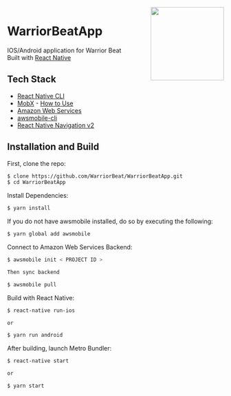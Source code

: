 <img src="https://s3.amazonaws.com/warriorbeatapp-hosting-mobilehub-1527922673/imgs/logo.jpg" align="right" height="170" width=170>

# WarriorBeatApp

IOS/Android application for Warrior Beat</br>
Built with [React Native](https://facebook.github.io/react-native/)

## Tech Stack

- [React Native CLI](https://github.com/facebook/react-native)
- [MobX](https://github.com/mobxjs/mobx) - [How to Use](https://medium.com/react-native-training/ditching-setstate-for-mobx-766c165e4578)
- [Amazon Web Services](https://aws.amazon.com)
- [awsmobile-cli](https://github.com/aws/awsmobile-cli)
- [React Native Navigation v2](https://wix.github.io/react-native-navigation/v2/#/)

## Installation and Build

First, clone the repo:

```sh
$ clone https://github.com/WarriorBeat/WarriorBeatApp.git
$ cd WarriorBeatApp
```

Install Dependencies:

```sh
$ yarn install
```

If you do not have awsmobile installed, do so by executing the following:

```sh
$ yarn global add awsmobile
```

Connect to Amazon Web Services Backend:

```sh
$ awsmobile init < PROJECT ID >

Then sync backend

$ awsmobile pull
```

Build with React Native:

```sh
$ react-native run-ios

or

$ yarn run android
```

After building, launch Metro Bundler:

```sh
$ react-native start

or

$ yarn start
```
